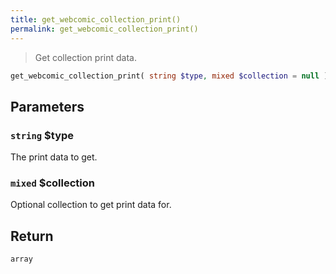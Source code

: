 ```yaml
---
title: get_webcomic_collection_print()
permalink: get_webcomic_collection_print()
---
```


> Get collection print data.

```php
get_webcomic_collection_print( string $type, mixed $collection = null ) : array
```

## Parameters

### `string` $type
The print data to get.

### `mixed` $collection
Optional collection to get print data for.

## Return

`array`
